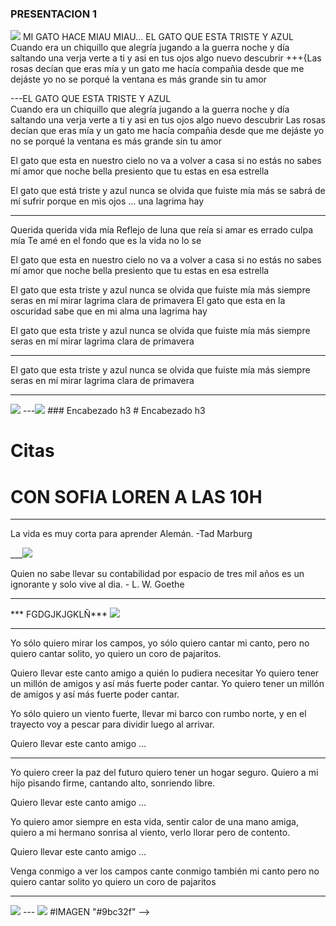 ### PRESENTACION   1
<img src="felicesfiestas.png">
                  MI GATO HACE MIAU MIAU... EL GATO QUE ESTA TRISTE Y AZUL                  
    Cuando era un chiquillo que alegría<!-- .slide: data-background="#55CCEE" -->
    jugando a la guerra noche y día<!-- .slide: data-background="#55CCEE" -->
    saltando una verja verte a ti<!-- .slide: data-background="#55CCEE" -->
    y asi en tus ojos algo nuevo descubrir 
+++{Las rosas decían que eras mía
y un gato me hacía compañia
desde que me dejáste yo no se
porqué la ventana es más grande sin tu amor    <!-- .slide: data-background="#55CCEE" -->
    <!-- .slide: data-background="#fff555" -->

---EL GATO QUE ESTA TRISTE Y AZUL                  
Cuando era un chiquillo que alegría
jugando a la guerra noche y día
saltando una verja verte a ti
y asi en tus ojos algo nuevo descubrir
Las rosas decían que eras mía
y un gato me hacía compañia
desde que me dejáste yo no se
porqué la ventana es más grande sin tu amor

El gato que esta en nuestro cielo
no va a volver a casa si no estás
no sabes mí amor que noche bella
presiento que tu estas en esa estrella

El gato que está triste y azul
nunca se olvida que fuiste mía
más se sabrá de mí sufrir
porque en mis ojos ... una lagrima hay
<!-- .slide: data-background="#55CCEE" -->
___
Querida querida vida mía
Reflejo de luna que reía
si amar es errado culpa mía
Te amé en el fondo que es la vida no lo se

El gato que esta en nuestro cielo
no va a volver a casa si no estás
no sabes mí amor que noche bella
presiento que tu estas en esa estrella

El gato que esta triste y azul
nunca se olvida que fuiste mía
más siempre seras en mí mirar
lagrima clara de primavera
El gato que esta en la oscuridad
sabe que en mi alma una lagrima hay

El gato que esta triste y azul
nunca se olvida que fuiste mía
más siempre seras en mí mirar
lagrima clara de primavera
<!-- .slide: data-background="#9bc32f" -->
___
El gato que esta triste y azul
nunca se olvida que fuiste mía
más siempre seras en mí mirar
lagrima clara de primavera
<!-- .slide: data-background="#ff3333" -->
___
<img src="gatob.jpg">
<!-- .slide: data-background="#55CCEE" -->
---<img src="gatob.jpg">
<!-- .slide: data-background="#9bc32f" ---
___
[***énfasis*** (cursiva)]
---
<!-- .slide: data-background="#ff3333" -->
<!-- .slide: data-background="#ffff11" -->
### Encabezado h3
<!-- .slide: data-background="#f900c1" -->
# Encabezado h3

# Citas
# CON SOFIA LOREN A LAS 10H
<!-- .slide: data-background="#00ff44" -->
---
La vida es muy corta para aprender Alemán. -Tad Marburg

<!-- .slide: data-background="#eeee00" -->
___<img src="gatob.jpg">

Quien no sabe llevar su contabilidad por espacio de tres mil años es un ignorante y solo vive al dia. - L. W. Goethe
<!-- .slide: data-background="#fff000" -->
---
<!-- .slide: data-background="#ff4444" -->
*** FGDGJKJGKLÑ***
<img src="gatob.jpg">

---
Yo sólo quiero mirar los campos,
yo sólo quiero cantar mi canto,
pero no quiero cantar solito,
yo quiero un coro de pajaritos.

Quiero llevar este canto amigo
a quién lo pudiera necesitar
Yo quiero tener un millón de amigos
y así más fuerte poder cantar.
Yo quiero tener un millón de amigos
y así más fuerte poder cantar.

Yo sólo quiero un viento fuerte,
llevar mi barco con rumbo norte,
y en el trayecto voy a pescar
para dividir luego al arrivar.

Quiero llevar este canto amigo ...
___
Yo quiero creer la paz del futuro
quiero tener un hogar seguro.
Quiero a mi hijo pisando firme,
cantando alto, sonriendo libre.

Quiero llevar este canto amigo ...

Yo quiero amor siempre en esta vida,
sentir calor de una mano amiga,
quiero a mi hermano sonrisa al viento,
verlo llorar pero de contento.

Quiero llevar este canto amigo ...

Venga conmigo a ver los campos
cante conmigo también mi canto
pero no quiero cantar solito
yo quiero un coro de pajaritos
___
<img src="gatob.jpg">  
---
<img src="gtarro.jpg">
<!-- .slide: data-background="#ff8888" -->
#IMAGEN  "#9bc32f" -->



